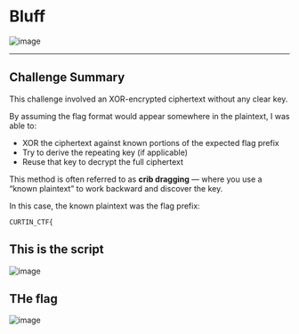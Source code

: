 # Bluff
![image](https://github.com/user-attachments/assets/02c34352-1cd4-407e-a392-65cb5f73bfdd)

---

## Challenge Summary

This challenge involved an XOR-encrypted ciphertext without any clear key.

By assuming the flag format would appear somewhere in the plaintext, I was able to:
- XOR the ciphertext against known portions of the expected flag prefix
- Try to derive the repeating key (if applicable)
- Reuse that key to decrypt the full ciphertext

This method is often referred to as **crib dragging** — where you use a “known plaintext” to work backward and discover the key.

In this case, the known plaintext was the flag prefix:

```text
CURTIN_CTF{
```

## This is the script
![image](https://github.com/user-attachments/assets/c8c71a96-35b1-4111-83f7-3da8fa3177e4)

## THe flag
![image](https://github.com/user-attachments/assets/7d9f0037-b04f-422f-9227-305a2bb9f565)

